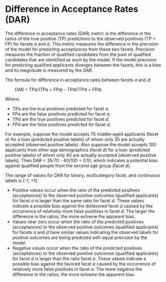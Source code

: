 # Difference in Acceptance Rates \(DAR\)<a name="clarify-post-training-bias-metric-dar"></a>

The difference in acceptance rates \(DAR\) metric is the difference in the ratios of the true positive \(TP\) predictions to the observed positives \(TP \+ FP\) for facets *a* and *d*\. This metric measures the difference in the precision of the model for predicting acceptances from these two facets\. Precision measures the fraction of qualified candidates from the pool of qualified candidates that are identified as such by the model\. If the model precision for predicting qualified applicants diverges between the facets, this is a bias and its magnitude is measured by the DAR\.

The formula for difference in acceptance rates between facets *a* and *d*:

        DAR = TPa/\(TPa \+ FPa\) \- TPd/\(TPd \+ FPd\) 

Where:
+ TPa are the true positives predicted for facet *a*\.
+ FPa are the false positives predicted for facet *a*\.
+ TPd are the true positives predicted for facet *d*\.
+ FPd are the false positives predicted for facet *d*\.

For example, suppose the model accepts 70 middle\-aged applicants \(facet *a*\) for a loan \(predicted positive labels\) of whom only 35 are actually accepted \(observed positive labels\)\. Also suppose the model accepts 100 applicants from other age demographics \(facet *d*\) for a loan \(predicted positive labels\) of whom only 40 are actually accepted \(observed positive labels\)\. Then DAR = 35/70 \- 40/100 = 0\.10, which indicates a potential bias against qualified people from the second age group \(facet *d*\)\.

The range of values for DAR for binary, multicategory facet, and continuous labels is \[\-1, \+1\]\.
+ Positive values occur when the ratio of the predicted positives \(acceptances\) to the observed positive outcomes \(qualified applicants\) for facet *a* is larger than the same ratio for facet *d*\. These values indicate a possible bias against the disfavored facet *d* caused by the occurrence of relatively more false positives in facet *d*\. The larger the difference in the ratios, the more extreme the apparent bias\.
+ Values near zero occur when the ratio of the predicted positives \(acceptances\) to the observed positive outcomes \(qualified applicants\) for facets *a* and *d* have similar values indicating the observed labels for positive outcomes are being predicted with equal precision by the model\.
+ Negative values occur when the ratio of the predicted positives \(acceptances\) to the observed positive outcomes \(qualified applicants\) for facet *d* is larger than the ratio facet *a*\. These values indicate a possible bias against the favored facet *a* caused by the occurrence of relatively more false positives in facet *a*\. The more negative the difference in the ratios, the more extreme the apparent bias\.
